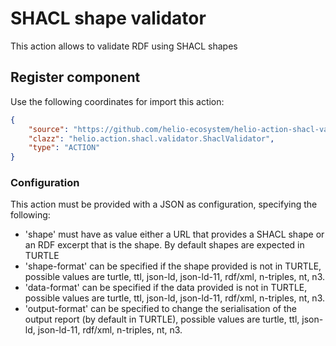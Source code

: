 # SHACL shape validator 

This action allows to validate RDF using SHACL shapes



## Register component

Use the following coordinates for import this action:

````json
{
    "source": "https://github.com/helio-ecosystem/helio-action-shacl-validator/releases/download/v0.1.1/helio-action-shacl-validator-0.1.1.jar",
    "clazz": "helio.action.shacl.validator.ShaclValidator",
    "type": "ACTION"
}
````

### Configuration

This action must be provided with a JSON as configuration, specifying the following:
 - 'shape' must have as value either a URL that provides a SHACL shape or an RDF excerpt that is the shape. By default shapes are expected in TURTLE
 - 'shape-format' can be specified if the shape provided is not in TURTLE, possible values are turtle, ttl, json-ld, json-ld-11, rdf/xml, n-triples, nt, n3.
 - 'data-format' can be specified if the data provided is not in TURTLE, possible values are turtle, ttl, json-ld, json-ld-11, rdf/xml, n-triples, nt, n3.
 - 'output-format' can be specified to change the serialisation of the output report (by default in TURTLE), possible values are turtle, ttl, json-ld, json-ld-11, rdf/xml, n-triples, nt, n3.
